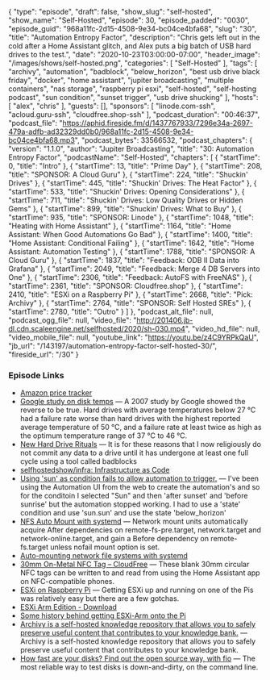 {
  "type": "episode",
  "draft": false,
  "show_slug": "self-hosted",
  "show_name": "Self-Hosted",
  "episode": 30,
  "episode_padded": "0030",
  "episode_guid": "968a11fc-2d15-4508-9e34-bc04ce4bfa68",
  "slug": "30",
  "title": "Automation Entropy Factor",
  "description": "Chris gets left out in the cold after a Home Assistant glitch, and Alex puts a big batch of USB hard drives to the test.",
  "date": "2020-10-23T03:00:00-07:00",
  "header_image": "/images/shows/self-hosted.png",
  "categories": [
    "Self-Hosted"
  ],
  "tags": [
    "archivy",
    "automation",
    "badblock",
    "below_horizon",
    "best usb drive black friday",
    "docker",
    "home assistant",
    "jupiter broadcasting",
    "multiple containers",
    "nas storage",
    "raspberry pi esxi",
    "self-hosted",
    "self-hosting podcast",
    "sun condition",
    "sunset trigger",
    "usb drive shucking"
  ],
  "hosts": [
    "alex",
    "chris"
  ],
  "guests": [],
  "sponsors": [
    "linode.com-ssh",
    "acloud.guru-ssh",
    "cloudfree.shop-ssh"
  ],
  "podcast_duration": "00:46:37",
  "podcast_file": "https://aphid.fireside.fm/d/1437767933/7296e34a-2697-479a-adfb-ad32329dd0b0/968a11fc-2d15-4508-9e34-bc04ce4bfa68.mp3",
  "podcast_bytes": 33566532,
  "podcast_chapters": {
    "version": "1.1.0",
    "author": "Jupiter Broadcasting",
    "title": "30: Automation Entropy Factor",
    "podcastName": "Self-Hosted",
    "chapters": [
      {
        "startTime": 0,
        "title": "Intro"
      },
      {
        "startTime": 13,
        "title": "Prime Day"
      },
      {
        "startTime": 208,
        "title": "SPONSOR: A Cloud Guru"
      },
      {
        "startTime": 224,
        "title": "Shuckin' Drives"
      },
      {
        "startTime": 445,
        "title": "Shuckin' Drives: The Heat Factor"
      },
      {
        "startTime": 533,
        "title": "Shuckin' Drives: Opening Considerations"
      },
      {
        "startTime": 711,
        "title": "Shuckin' Drives: Low Quality Drives or Hidden Gems"
      },
      {
        "startTime": 899,
        "title": "Shuckin' Drives: What to Buy"
      },
      {
        "startTime": 935,
        "title": "SPONSOR: Linode"
      },
      {
        "startTime": 1048,
        "title": "Heating with Home Assistant"
      },
      {
        "startTime": 1164,
        "title": "Home Assistant: When Good Automations  Go Bad"
      },
      {
        "startTime": 1400,
        "title": "Home Assistant: Conditional Failing"
      },
      {
        "startTime": 1642,
        "title": "Home Assistant: Automation Testing"
      },
      {
        "startTime": 1788,
        "title": "SPONSOR: A Cloud Guru"
      },
      {
        "startTime": 1837,
        "title": "Feedback: ODB II Data into Grafana"
      },
      {
        "startTime": 2049,
        "title": "Feedback: Merge 4 DB Servers into One"
      },
      {
        "startTime": 2306,
        "title": "Feedback: AutoFS with FreeNAS"
      },
      {
        "startTime": 2361,
        "title": "SPONSOR: Cloudfree.shop"
      },
      {
        "startTime": 2410,
        "title": "ESXi on a Raspberry Pi"
      },
      {
        "startTime": 2668,
        "title": "Pick: Archivy"
      },
      {
        "startTime": 2764,
        "title": "SPONSOR: Self Hosted SREs"
      },
      {
        "startTime": 2780,
        "title": "Outro"
      }
    ]
  },
  "podcast_alt_file": null,
  "podcast_ogg_file": null,
  "video_file": "http://201406.jb-dl.cdn.scaleengine.net/selfhosted/2020/sh-030.mp4",
  "video_hd_file": null,
  "video_mobile_file": null,
  "youtube_link": "https://youtu.be/z4C9YRPkQaU",
  "jb_url": "/143197/automation-entropy-factor-self-hosted-30/",
  "fireside_url": "/30"
}


### Episode Links

  * [Amazon price tracker](https://camelcamelcamel.com/ "Amazon price tracker")
  * [Google study on disk temps](https://static.googleusercontent.com/media/research.google.com/en//archive/disk_failures.pdf "Google study on disk temps") — A 2007 study by Google showed the reverse to be true. Hard drives with average temperatures below 27 °C had a failure rate worse than hard drives with the highest reported average temperature of 50 °C, and a failure rate at least twice as high as the optimum temperature range of 37 °C to 46 °C.
  * [New Hard Drive Rituals](https://blog.ktz.me/new-hard-drive-rituals/ "New Hard Drive Rituals") — It is for these reasons that I now religiously do not commit any data to a drive until it has undergone at least one full cycle using a tool called badblocks
  * [selfhostedshow/infra: Infrastructure as Code](https://github.com/selfhostedshow/infra "selfhostedshow/infra: Infrastructure as Code")
  * [Using 'sun' as condition fails to allow automation to trigger.](https://www.reddit.com/r/homeassistant/comments/8f80fo/using_sun_as_condition_fails_to_allow_automation/ "Using 'sun' as condition fails to allow automation to trigger.") — I've been using the Automation UI from the web to create the automation's and so for the conditoin I selected "Sun" and then 'after sunset' and 'before sunrise' but the automation stopped working. I had to use a 'state' condition and use 'sun.sun' and use the state 'below_horizon'
  * [NFS Auto Mount with systemd](https://wiki.archlinux.org/index.php/NFS#Mount_using_/etc/fstab_with_systemd "NFS Auto Mount with systemd") — Network mount units automatically acquire After dependencies on remote-fs-pre.target, network.target and network-online.target, and gain a Before dependency on remote-fs.target unless nofail mount option is set.
  * [Auto-mounting network file systems with systemd](https://blog.agchapman.com/auto-mounting-network-file-systems-with-systemd/ "Auto-mounting network file systems with systemd")
  * [30mm On-Metal NFC Tag – CloudFree](https://cloudfree.shop/product/30mm-on-metal-nfc-tag/ "30mm On-Metal NFC Tag – CloudFree") — These blank 30mm circular NFC tags can be written to and read from using the Home Assistant app on NFC-compatible phones.
  * [ESXi on Raspberry Pi](https://www.architecting.it/blog/esxi-on-raspberry-pi/ "ESXi on Raspberry Pi") — Getting ESXi up and running on one of the Pis was relatively easy but there are a few gotchas.
  * [ESXi Arm Edition - Download](https://flings.vmware.com/esxi-arm-edition "ESXi Arm Edition - Download")
  * [Some history behind getting ESXi-Arm onto the Pi](https://blogs.vmware.com/arm/2020/10/17/some-history-behind-getting-esxi-arm-onto-the-pi/ "Some history behind getting ESXi-Arm onto the Pi")
  * [Archivy is a self-hosted knowledge repository that allows you to safely preserve useful content that contributes to your knowledge bank.](https://github.com/Uzay-G/archivy "Archivy is a self-hosted knowledge repository that allows you to safely preserve useful content that contributes to your knowledge bank.") — Archivy is a self-hosted knowledge repository that allows you to safely preserve useful content that contributes to your knowledge bank.
  * [How fast are your disks? Find out the open source way, with fio](https://arstechnica.com/gadgets/2020/02/how-fast-are-your-disks-find-out-the-open-source-way-with-fio/ "How fast are your disks? Find out the open source way, with fio") — The most reliable way to test disks is down-and-dirty, on the command line. 


